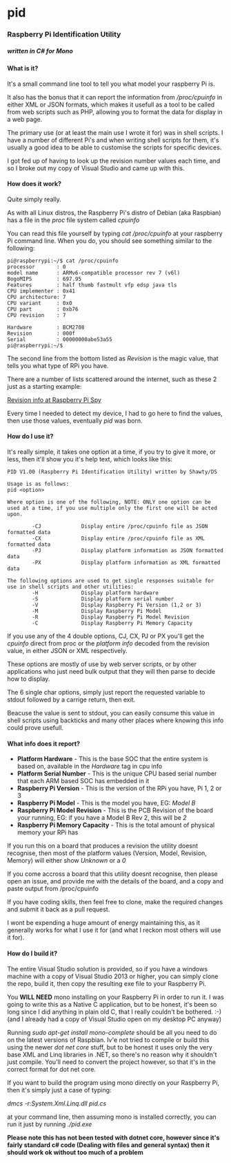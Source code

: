 # pid
### Raspberry Pi Identification Utility 
##### written in C# for Mono

#### What is it?
It's a small command line tool to tell you what model your raspberry Pi is.

It also has the bonus that it can report the information from */proc/cpuinfo* in either XML or JSON formats, which makes it usefull as a tool to be called from web scripts such as PHP, allowing you to format the data for display in a web page.

The primary use (or at least the main use I wrote it for) was in shell scripts.  I have a number of different Pi's and when writing shell scripts for them, it's usually a good idea to be able to customise the scripts for specific devices.

I got fed up of having to look up the revision number values each time, and so I broke out my copy of Visual Studio and came up with this.

#### How does it work?
Quite simply really.

As with all Linux distros, the Raspberry Pi's distro of Debian (aka Raspbian) has a file in the *proc* file system called *cpuinfo*

You can read this file yourself by typing *cat /proc/cpuinfo* at your raspberry Pi command line.  When you do, you should see something similar to the following:

```
pi@raspberrypi:~/$ cat /proc/cpuinfo
processor       : 0
model name      : ARMv6-compatible processor rev 7 (v6l)
BogoMIPS        : 697.95
Features        : half thumb fastmult vfp edsp java tls
CPU implementer : 0x41
CPU architecture: 7
CPU variant     : 0x0
CPU part        : 0xb76
CPU revision    : 7

Hardware        : BCM2708
Revision        : 000f
Serial          : 00000000abe53a55
pi@raspberrypi:~/$
```

The second line from the bottom listed as *Revision* is the magic value, that tells you what type of RPi you have.

There are a number of lists scattered around the internet, such as these 2 just as a starting example:

[Revision info at Raspberry Pi Spy](http://www.raspberrypi-spy.co.uk/2012/09/checking-your-raspberry-pi-board-version/)

Every time I needed to detect my device, I had to go here to find the values, then use those values, eventually *pid* was born.

#### How do I use it?
It's really simple, it takes one option at a time, if you try to give it more, or less, then it'll show you it's help text, which looks like this:

```
PID V1.00 (Raspberry Pi Identification Utility) written by Shawty/DS

Usage is as follows:
pid <option>

Where option is one of the following, NOTE: ONLY one option can be used at a time, if you use multiple only the first one will be acted upon.

        -CJ             Display entire /proc/cpuinfo file as JSON formatted data
        -CX             Display entire /proc/cpuinfo file as XML formatted data
        -PJ             Display platform information as JSON formatted data
        -PX             Display platform information as XML formatted data

The following options are used to get single responses suitable for use in shell scripts and other utilities:
        -H              Display platform hardware
        -S              Display platform serial number
        -V              Display Raspberry Pi Version (1,2 or 3)
        -M              Display Raspberry Pi Model
        -R              Display Raspberry Pi Model Revision
        -C              Display Raspberry Pi Memory Capacity
```

If you use any of the 4 double options, CJ, CX, PJ or PX you'll get the *cpuinfo* direct from proc or the *platform info* decoded from the revision value, in either JSON or XML respectively.

These options are mostly of use by web server scripts, or by other applications who just need bulk output that they will then parse to decide how to display.

The 6 single char options, simply just report the requested variable to stdout followed by a carrige return, then exit.

Beacuse the value is sent to stdout, you can easily consume this value in shell scripts using backticks and many other places where knowing this info could prove usefull.

#### What info does it report?
* **Platform Hardware** - This is the base SOC that the entire system is based on, available in the *Hardware* tag in cpu info
* **Platform Serial Number** - This is the unique CPU based serial number that each ARM based SOC has embedded in it
* **Raspberry Pi Version** - This is the version of the RPi you have, Pi 1, 2 or 3
* **Raspberry Pi Model** - This is the model you have, EG: *Model B*
* **Raspberry Pi Model Revision** - This is the PCB Revision of the board your running, EG: if you have a Model B Rev 2, this will be *2*
* **Raspberry Pi Memory Capacity** - This is the total amount of physical memory your RPi has

If you run this on a board that produces a revision the utility doesnt recognise, then most of the platform values (Version, Model, Revision, Memory) will either show *Unknown* or a *0*

If you come accross a board that this utility doesnt recognise, then please open an issue, and provide me with the details of the board, and a copy and paste output from /proc/cpuinfo

If you have coding skills, then feel free to clone, make the required changes and submit it back as a pull request.

I wont be expending a huge amount of energy maintaining this, as it generally works for what I use it for (and what I reckon most others will use it for).

#### How do I build it?
The entire Visual Studio solution is provided, so if you have a windows machine with a copy of Visual Studio 2013 or higher, you can simply clone the repo, build it, then copy the resulting exe file to your Raspberry Pi.

You **WILL NEED** mono installing on your Raspberry Pi in order to run it.  I was going to write this as a Native C application, but to be honest, it's been so long since I did anything in plain old C, that I really couldn't be bothered. :-) (and I already had a copy of Visual Studio open on my desktop PC anyway)

Running *sudo apt-get install mono-complete* should be all you need to do on the latest versions of Raspbian.  Iv'e not tried to compile or build this using the newer *dot net core* stuff, but to be honest it uses only the very base XML and Linq libraries in .NET, so there's no reason why it shouldn't just compile.  You'll need to convert the project however, so that it's in the correct format for dot net core.

If you want to build the program using mono directly on your Raspberry Pi, then it's simply just a case of typing:

*dmcs -r:System.Xml.Linq.dll pid.cs*

at your command line, then assuming mono is installed correctly, you can run it just by running *./pid.exe*

**Please note this has not been tested with dotnet core, however since it's fairly standard c# code (Dealing with files and general syntax) then it should work ok without too much of a problem**

